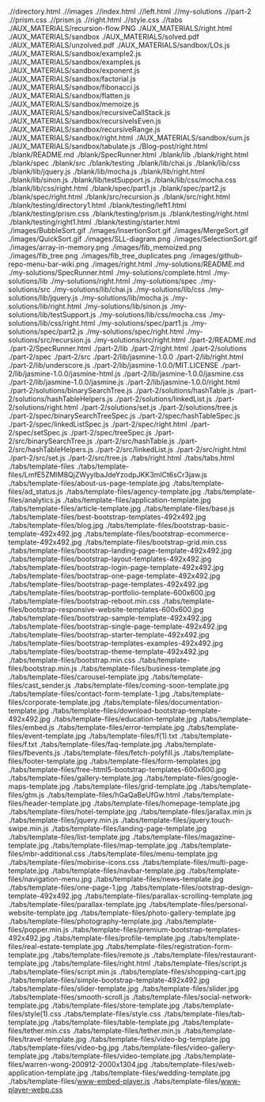 .//directory.html
.//images
.//index.html
.//left.html
.//my-solutions
.//part-2
.//prism.css
.//prism.js
.//right.html
.//style.css
.//tabs
./AUX_MATERIALS/recursion-flow.PNG
./AUX_MATERIALS/right.html
./AUX_MATERIALS/sandbox
./AUX_MATERIALS/solved.pdf
./AUX_MATERIALS/unzolved.pdf
./AUX_MATERIALS/sandbox/LOs.js
./AUX_MATERIALS/sandbox/example2.js
./AUX_MATERIALS/sandbox/examples.js
./AUX_MATERIALS/sandbox/exponent.js
./AUX_MATERIALS/sandbox/factorial.js
./AUX_MATERIALS/sandbox/fibonacci.js
./AUX_MATERIALS/sandbox/flatten.js
./AUX_MATERIALS/sandbox/memoize.js
./AUX_MATERIALS/sandbox/recursiveCallStack.js
./AUX_MATERIALS/sandbox/recursiveIsEven.js
./AUX_MATERIALS/sandbox/recursiveRange.js
./AUX_MATERIALS/sandbox/right.html
./AUX_MATERIALS/sandbox/sum.js
./AUX_MATERIALS/sandbox/tabulate.js
./Blog-post/right.html
./blank/README.md
./blank/SpecRunner.html
./blank/lib
./blank/right.html
./blank/spec
./blank/src
./blank/testing
./blank/lib/chai.js
./blank/lib/css
./blank/lib/jquery.js
./blank/lib/mocha.js
./blank/lib/right.html
./blank/lib/sinon.js
./blank/lib/testSupport.js
./blank/lib/css/mocha.css
./blank/lib/css/right.html
./blank/spec/part1.js
./blank/spec/part2.js
./blank/spec/right.html
./blank/src/recursion.js
./blank/src/right.html
./blank/testing/directory1.html
./blank/testing/left1.html
./blank/testing/prism.css
./blank/testing/prism.js
./blank/testing/right.html
./blank/testing/right1.html
./blank/testing/starter.html
./images/BubbleSort.gif
./images/InsertionSort.gif
./images/MergeSort.gif
./images/QuickSort.gif
./images/SLL-diagram.png
./images/SelectionSort.gif
./images/array-in-memory.png
./images/fib_memoized.png
./images/fib_tree.png
./images/fib_tree_duplicates.png
./images/github-repo-menu-bar-wiki.png
./images/right.html
./my-solutions/README.md
./my-solutions/SpecRunner.html
./my-solutions/complete.html
./my-solutions/lib
./my-solutions/right.html
./my-solutions/spec
./my-solutions/src
./my-solutions/lib/chai.js
./my-solutions/lib/css
./my-solutions/lib/jquery.js
./my-solutions/lib/mocha.js
./my-solutions/lib/right.html
./my-solutions/lib/sinon.js
./my-solutions/lib/testSupport.js
./my-solutions/lib/css/mocha.css
./my-solutions/lib/css/right.html
./my-solutions/spec/part1.js
./my-solutions/spec/part2.js
./my-solutions/spec/right.html
./my-solutions/src/recursion.js
./my-solutions/src/right.html
./part-2/README.md
./part-2/SpecRunner.html
./part-2/lib
./part-2/right.html
./part-2/solutions
./part-2/spec
./part-2/src
./part-2/lib/jasmine-1.0.0
./part-2/lib/right.html
./part-2/lib/underscore.js
./part-2/lib/jasmine-1.0.0/MIT.LICENSE
./part-2/lib/jasmine-1.0.0/jasmine-html.js
./part-2/lib/jasmine-1.0.0/jasmine.css
./part-2/lib/jasmine-1.0.0/jasmine.js
./part-2/lib/jasmine-1.0.0/right.html
./part-2/solutions/binarySearchTree.js
./part-2/solutions/hashTable.js
./part-2/solutions/hashTableHelpers.js
./part-2/solutions/linkedList.js
./part-2/solutions/right.html
./part-2/solutions/set.js
./part-2/solutions/tree.js
./part-2/spec/binarySearchTreeSpec.js
./part-2/spec/hashTableSpec.js
./part-2/spec/linkedListSpec.js
./part-2/spec/right.html
./part-2/spec/setSpec.js
./part-2/spec/treeSpec.js
./part-2/src/binarySearchTree.js
./part-2/src/hashTable.js
./part-2/src/hashTableHelpers.js
./part-2/src/linkedList.js
./part-2/src/right.html
./part-2/src/set.js
./part-2/src/tree.js
./tabs/right.html
./tabs/tabs.html
./tabs/template-files
./tabs/template-files/LmfE5ZMlM8QjZWyylbaJdeYzodpJKK3mlCt6sCr3jaw.js
./tabs/template-files/about-us-page-template.jpg
./tabs/template-files/ad_status.js
./tabs/template-files/agency-template.jpg
./tabs/template-files/analytics.js
./tabs/template-files/application-template.jpg
./tabs/template-files/article-template.jpg
./tabs/template-files/base.js
./tabs/template-files/best-bootstrap-templates-492x492.jpg
./tabs/template-files/blog.jpg
./tabs/template-files/bootstrap-basic-template-492x492.jpg
./tabs/template-files/bootstrap-ecommerce-template-492x492.jpg
./tabs/template-files/bootstrap-grid.min.css
./tabs/template-files/bootstrap-landing-page-template-492x492.jpg
./tabs/template-files/bootstrap-layout-templates-492x492.jpg
./tabs/template-files/bootstrap-login-page-template-492x492.jpg
./tabs/template-files/bootstrap-one-page-template-492x492.jpg
./tabs/template-files/bootstrap-page-templates-492x492.jpg
./tabs/template-files/bootstrap-portfolio-template-600x600.jpg
./tabs/template-files/bootstrap-reboot.min.css
./tabs/template-files/bootstrap-responsive-website-templates-600x600.jpg
./tabs/template-files/bootstrap-sample-template-492x492.jpg
./tabs/template-files/bootstrap-single-page-template-492x492.jpg
./tabs/template-files/bootstrap-starter-template-492x492.jpg
./tabs/template-files/bootstrap-templates-examples-492x492.jpg
./tabs/template-files/bootstrap-theme-template-492x492.jpg
./tabs/template-files/bootstrap.min.css
./tabs/template-files/bootstrap.min.js
./tabs/template-files/business-template.jpg
./tabs/template-files/carousel-template.jpg
./tabs/template-files/cast_sender.js
./tabs/template-files/coming-soon-template.jpg
./tabs/template-files/contact-form-template-1.jpg
./tabs/template-files/corporate-template.jpg
./tabs/template-files/documentation-template.jpg
./tabs/template-files/download-bootstrap-template-492x492.jpg
./tabs/template-files/education-template.jpg
./tabs/template-files/embed.js
./tabs/template-files/error-template.jpg
./tabs/template-files/event-template.jpg
./tabs/template-files/f(1).txt
./tabs/template-files/f.txt
./tabs/template-files/faq-template.jpg
./tabs/template-files/fbevents.js
./tabs/template-files/fetch-polyfill.js
./tabs/template-files/footer-template.jpg
./tabs/template-files/form-templates.jpg
./tabs/template-files/free-html5-bootstrap-templates-600x600.jpg
./tabs/template-files/gallery-template.jpg
./tabs/template-files/google-maps-template.jpg
./tabs/template-files/grid-template.jpg
./tabs/template-files/gtm.js
./tabs/template-files/hGaQaBeUfGw.html
./tabs/template-files/header-template.jpg
./tabs/template-files/homepage-template.jpg
./tabs/template-files/hotel-template.jpg
./tabs/template-files/jarallax.min.js
./tabs/template-files/jquery.min.js
./tabs/template-files/jquery.touch-swipe.min.js
./tabs/template-files/landing-page-template.jpg
./tabs/template-files/list-template.jpg
./tabs/template-files/magazine-template.jpg
./tabs/template-files/map-template.jpg
./tabs/template-files/mbr-additional.css
./tabs/template-files/menu-template.jpg
./tabs/template-files/mobirise-icons.css
./tabs/template-files/multi-page-template.jpg
./tabs/template-files/navbar-template.jpg
./tabs/template-files/navigation-menu.jpg
./tabs/template-files/news-template.jpg
./tabs/template-files/one-page-1.jpg
./tabs/template-files/ootstrap-design-template-492x492.jpg
./tabs/template-files/parallax-scrolling-template.jpg
./tabs/template-files/parallax-template.jpg
./tabs/template-files/personal-website-template.jpg
./tabs/template-files/photo-gallery-template.jpg
./tabs/template-files/photography-template.jpg
./tabs/template-files/popper.min.js
./tabs/template-files/premium-bootstrap-templates-492x492.jpg
./tabs/template-files/profile-template.jpg
./tabs/template-files/real-estate-template.jpg
./tabs/template-files/registration-form-template.jpg
./tabs/template-files/remote.js
./tabs/template-files/restaurant-template.jpg
./tabs/template-files/right.html
./tabs/template-files/script.js
./tabs/template-files/script.min.js
./tabs/template-files/shopping-cart.jpg
./tabs/template-files/simple-bootstrap-template-492x492.jpg
./tabs/template-files/slider-template.jpg
./tabs/template-files/slider.jpg
./tabs/template-files/smooth-scroll.js
./tabs/template-files/social-network-template.jpg
./tabs/template-files/store-template.jpg
./tabs/template-files/style(1).css
./tabs/template-files/style.css
./tabs/template-files/tab-template.jpg
./tabs/template-files/table-template.jpg
./tabs/template-files/tether.min.css
./tabs/template-files/tether.min.js
./tabs/template-files/travel-template.jpg
./tabs/template-files/video-bg-template.jpg
./tabs/template-files/video-bg.jpg
./tabs/template-files/video-gallery-template.jpg
./tabs/template-files/video-template.jpg
./tabs/template-files/warren-wong-200912-2000x1304.jpg
./tabs/template-files/web-application-template.jpg
./tabs/template-files/wedding-template.jpg
./tabs/template-files/www-embed-player.js
./tabs/template-files/www-player-webp.css
